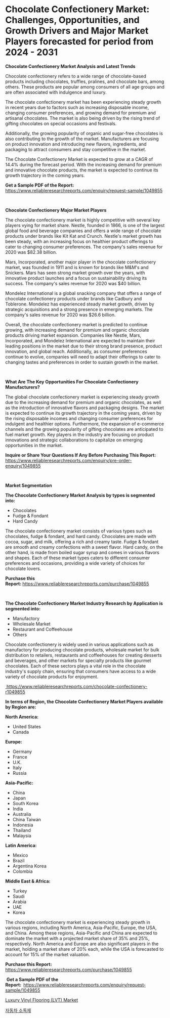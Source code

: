 <p><h1>Chocolate Confectionery Market: Challenges, Opportunities, and Growth Drivers and Major Market Players forecasted for period from 2024 - 2031</h1></p><p><strong>Chocolate Confectionery Market Analysis and Latest Trends</strong></p>
<p><p>Chocolate confectionery refers to a wide range of chocolate-based products including chocolates, truffles, pralines, and chocolate bars, among others. These products are popular among consumers of all age groups and are often associated with indulgence and luxury.</p><p>The chocolate confectionery market has been experiencing steady growth in recent years due to factors such as increasing disposable income, changing consumer preferences, and growing demand for premium and artisanal chocolates. The market is also being driven by the rising trend of gifting chocolates on special occasions and festivals.</p><p>Additionally, the growing popularity of organic and sugar-free chocolates is also contributing to the growth of the market. Manufacturers are focusing on product innovation and introducing new flavors, ingredients, and packaging to attract consumers and stay competitive in the market.</p><p>The Chocolate Confectionery Market is expected to grow at a CAGR of 14.4% during the forecast period. With the increasing demand for premium and innovative chocolate products, the market is expected to continue its growth trajectory in the coming years.</p></p>
<p><strong>Get a Sample PDF of the Report:&nbsp;</strong> <a href="https://www.reliableresearchreports.com/enquiry/request-sample/1049855">https://www.reliableresearchreports.com/enquiry/request-sample/1049855</a></p>
<p>&nbsp;</p>
<p><strong>Chocolate Confectionery Major Market Players</strong></p>
<p><p>The chocolate confectionery market is highly competitive with several key players vying for market share. Nestle, founded in 1866, is one of the largest global food and beverage companies and offers a wide range of chocolate products under brands like Kit Kat and Crunch. Nestle's market growth has been steady, with an increasing focus on healthier product offerings to cater to changing consumer preferences. The company's sales revenue for 2020 was $82.38 billion.</p><p>Mars, Incorporated, another major player in the chocolate confectionery market, was founded in 1911 and is known for brands like M&M's and Snickers. Mars has seen strong market growth over the years, with innovative product launches and a focus on sustainability driving its success. The company's sales revenue for 2020 was $40 billion.</p><p>Mondelez International is a global snacking company that offers a range of chocolate confectionery products under brands like Cadbury and Toblerone. Mondelez has experienced steady market growth, driven by strategic acquisitions and a strong presence in emerging markets. The company's sales revenue for 2020 was $26.6 billion.</p><p>Overall, the chocolate confectionery market is predicted to continue growing, with increasing demand for premium and organic chocolate products driving market expansion. Companies like Nestle, Mars, Incorporated, and Mondelez International are expected to maintain their leading positions in the market due to their strong brand presence, product innovation, and global reach. Additionally, as consumer preferences continue to evolve, companies will need to adapt their offerings to cater to changing tastes and preferences in order to sustain growth in the market.</p></p>
<p>&nbsp;</p>
<p><strong>What Are The Key Opportunities For Chocolate Confectionery Manufacturers?</strong></p>
<p><p>The global chocolate confectionery market is experiencing steady growth due to the increasing demand for premium and organic chocolates, as well as the introduction of innovative flavors and packaging designs. The market is expected to continue its growth trajectory in the coming years, driven by the rising disposable incomes and changing consumer preferences for indulgent and healthier options. Furthermore, the expansion of e-commerce channels and the growing popularity of gifting chocolates are anticipated to fuel market growth. Key players in the industry are focusing on product innovations and strategic collaborations to capitalize on emerging opportunities in the market.</p></p>
<p><strong>Inquire or Share Your Questions If Any Before Purchasing This Report:</strong> <a href="https://www.reliableresearchreports.com/enquiry/pre-order-enquiry/1049855">https://www.reliableresearchreports.com/enquiry/pre-order-enquiry/1049855</a></p>
<p>&nbsp;</p>
<p><strong>Market Segmentation</strong></p>
<p><strong>The Chocolate Confectionery Market Analysis by types is segmented into:</strong></p>
<p><ul><li>Chocolates</li><li>Fudge & Fondant</li><li>Hard Candy</li></ul></p>
<p><p>The chocolate confectionery market consists of various types such as chocolates, fudge & fondant, and hard candy. Chocolates are made with cocoa, sugar, and milk, offering a rich and creamy taste. Fudge & fondant are smooth and creamy confections with a sweet flavor. Hard candy, on the other hand, is made from boiled sugar syrup and comes in various flavors and shapes. Each of these market types caters to different consumer preferences and occasions, providing a wide variety of choices for chocolate lovers.</p></p>
<p><strong>Purchase this Report:&nbsp;</strong><a href="https://www.reliableresearchreports.com/purchase/1049855">https://www.reliableresearchreports.com/purchase/1049855</a></p>
<p>&nbsp;</p>
<p><strong>The Chocolate Confectionery Market Industry Research by Application is segmented into:</strong></p>
<p><ul><li>Manufactory</li><li>Wholesale Market</li><li>Restaurant and Coffeehouse</li><li>Others</li></ul></p>
<p><p>Chocolate confectionery is widely used in various applications such as manufactory for producing chocolate products, wholesale market for bulk distribution to retailers, restaurants and coffeehouses for creating desserts and beverages, and other markets for specialty products like gourmet chocolates. Each of these sectors plays a vital role in the chocolate industry's supply chain, ensuring that consumers have access to a wide variety of chocolate products for enjoyment.</p></p>
<p><a href="https://www.reliableresearchreports.com/chocolate-confectionery-r1049855">&nbsp;https://www.reliableresearchreports.com/chocolate-confectionery-r1049855</a></p>
<p><strong>In terms of Region, the Chocolate Confectionery Market Players available by Region are:</strong></p>
<p>
    <p> <strong> North America: </strong>
        <ul>
            <li>United States</li>
            <li>Canada</li>
        </ul>
        </p> 
    <p> <strong> Europe: </strong>
        <ul>
            <li>Germany</li>
            <li>France</li>
            <li>U.K.</li>
            <li>Italy</li>
            <li>Russia</li>
        </ul>
        </p> 
    <p> <strong> Asia-Pacific: </strong>
        <ul>
            <li>China</li>
            <li>Japan</li>
            <li>South Korea</li>
            <li>India</li>
            <li>Australia</li>
            <li>China Taiwan</li>
            <li>Indonesia</li>
            <li>Thailand</li>
            <li>Malaysia</li>
        </ul>
        </p> 
    <p> <strong> Latin America: </strong>
        <ul>
            <li>Mexico</li>
            <li>Brazil</li>
            <li>Argentina Korea</li>
            <li>Colombia</li>
        </ul>
        </p> 
    <p> <strong> Middle East & Africa: </strong>
        <ul>
            <li>Turkey</li>
            <li>Saudi</li>
            <li>Arabia</li>
            <li>UAE</li>
            <li>Korea</li>
        </ul>
    </p>
    </p>
<p><p>The chocolate confectionery market is experiencing steady growth in various regions, including North America, Asia-Pacific, Europe, the USA, and China. Among these regions, Asia-Pacific and China are expected to dominate the market with a projected market share of 35% and 25%, respectively. North America and Europe are also significant players in the market, holding a market share of 20% each, while the USA is forecasted to account for 15% of the market valuation.</p></p>
<p><strong>Purchase this Report: </strong><a href="https://www.reliableresearchreports.com/purchase/1049855">https://www.reliableresearchreports.com/purchase/1049855</a></p>
<p>&nbsp;<strong>Get a Sample PDF of the Report:&nbsp;&nbsp;</strong><a href="https://www.reliableresearchreports.com/enquiry/request-sample/1049855">https://www.reliableresearchreports.com/enquiry/request-sample/1049855</a></p>
<p><strong></strong></p>
<p><p><a href="https://github.com/khkjaxbn36/Market-Research-Report-List-1/blob/main/luxury-vinyl-flooring-lvt-market.md">Luxury Vinyl Flooring (LVT) Market</a></p><p><a href="https://github.com/alfitoms13/Market-Research-Report-List-2/blob/main/150369242817.md">자동차 소독제</a></p></p>